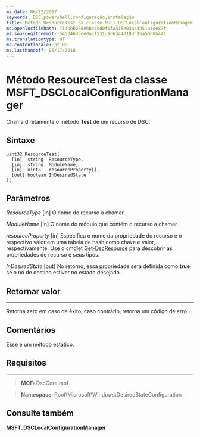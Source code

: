 ```yaml
---
ms.date: 06/12/2017
keywords: DSC,powershell,configuração,instalação
title: Método ResourceTest da classe MSFT_DSCLocalConfigurationManager
ms.openlocfilehash: 714bbb286ebbe4ed0f1faa15e03ac4b51a3ee87f
ms.sourcegitcommit: 54534635eedacf531d8d6344019dc16a50b8b441
ms.translationtype: HT
ms.contentlocale: pt-BR
ms.lasthandoff: 05/17/2018
---
```

# <a name="resourcetest-method-of-the-msftdsclocalconfigurationmanager-class"></a>Método ResourceTest da classe MSFT_DSCLocalConfigurationManager

Chama diretamente o método **Test** de um recurso de DSC.

<a name="syntax"></a>Sintaxe
------

```mof
uint32 ResourceTest(
  [in]  string  ResourceType,
  [in]  string  ModuleName,
  [in]  uint8   resourceProperty[],
  [out] boolean InDesiredState
);
```

<a name="parameters"></a>Parâmetros
----------

*ResourceType* \[in\] O nome do recurso a chamar.

*ModuleName* \[in\] O nome do módulo que contém o recurso a chamar.

*resourceProperty* \[in\] Especifica o nome da propriedade do recurso e o respectivo valor em uma tabela de hash como chave e valor, respectivamente. Use o cmdlet [Get-DscResource](https://technet.microsoft.com/library/dn521625.aspx) para descobrir as propriedades de recurso e seus tipos.

*InDesiredState* \[out\] No retorno, essa propriedade será definida como **true** se o nó de destino estiver no estado desejado.

## <a name="return-value"></a>Retornar valor
------------

Retorna zero em caso de êxito; caso contrário, retorna um código de erro.

## <a name="remarks"></a>Comentários

Esse é um método estático.

## <a name="requirements"></a>Requisitos
------------
>**MOF:** DscCore.mof

>**Namespace**: Root\Microsoft\Windows\DesiredStateConfiguration


## <a name="see-also"></a>Consulte também


[**MSFT_DSCLocalConfigurationManager**](msft-dsclocalconfigurationmanager.md)